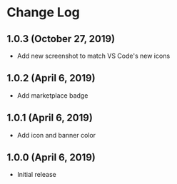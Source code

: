 # Change Log

## 1.0.3 (October 27, 2019)

- Add new screenshot to match VS Code's new icons

## 1.0.2 (April 6, 2019)

- Add marketplace badge

## 1.0.1 (April 6, 2019)

- Add icon and banner color

## 1.0.0 (April 6, 2019)

- Initial release
